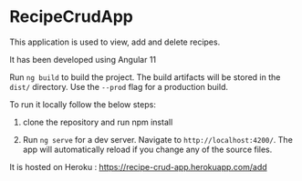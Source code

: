 # RecipeCrudApp
This application is used to view, add and delete recipes.

It has been developed using Angular 11

Run `ng build` to build the project. The build artifacts will be stored in the `dist/` directory. Use the `--prod` flag for a production build.

To run it locally follow the below steps:

1. clone the repository and run npm install

2. Run `ng serve` for a dev server. Navigate to `http://localhost:4200/`. The app will automatically reload if you change any of the source files.

It is hosted on Heroku : https://recipe-crud-app.herokuapp.com/add


